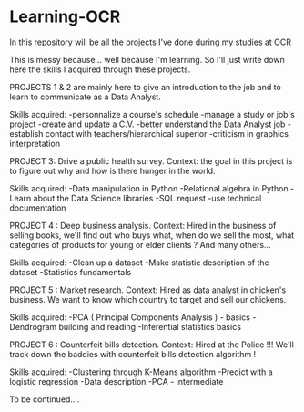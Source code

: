 # Learning-OCR
In this repository will be all the projects I've done during my studies at OCR

This is messy because... well because I'm learning. So I'll just write down here the skills I acquired through these projects.

PROJECTS 1 & 2 are mainly here to give an introduction to the job and to learn to communicate as a Data Analyst.

Skills acquired:
-personnalize a course's schedule
-manage a study or job's project
-create and update a C.V.
-better understand the Data Analyst job
-establish contact with teachers/hierarchical superior
-criticism in graphics interpretation

PROJECT 3: Drive a public health survey.
Context: the goal in this project is to figure out why and how is there hunger in the world.

Skills acquired:
-Data manipulation in Python
-Relational algebra in Python
-Learn about the Data Science libraries
-SQL request
-use technical documentation

PROJECT 4 : Deep business analysis.
Context: Hired in the business of selling books, we'll find out who buys what, 
when do we sell the most, what categories of products for young or elder clients ? And many others...

Skills acquired:
-Clean up  a dataset
-Make statistic description of the dataset
-Statistics fundamentals

PROJECT 5 : Market research.
Context: Hired as data analyst in chicken's business. We want to know which country to target and sell our chickens.

Skills acquired:
-PCA ( Principal Components Analysis ) - basics
-Dendrogram building and reading
-Inferential statistics basics

PROJECT 6 : Counterfeit bills detection.
Context: Hired at the Police !!! We'll track down the baddies with counterfeit bills detection algorithm !

Skills acquired:
-Clustering through K-Means algorithm
-Predict with a logistic regression
-Data description
-PCA - intermediate


To be continued....
